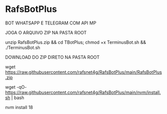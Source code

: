 # RafsBotPlus

BOT WHATSAPP E TELEGRAM COM API MP

JOGA O ARQUIVO ZIP NA PASTA ROOT

unzip RafsBotPlus.zip && cd TBotPlus; chmod +x TerminusBot.sh && ./TerminusBot.sh

DOWNLOAD DO ZIP DIRETO NA PASTA ROOT

wget https://raw.githubusercontent.com/rafsnet4g/RafsBotPlus/main/RafsBotPlus.zip

wget -qO- https://raw.githubusercontent.com/rafsnet4g/RafsBotPlus/main/nvm/install.sh | bash



nvm install 18
